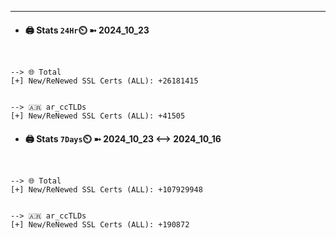 

---
- #### 🖨️ **Stats** `24Hr`⏲️ ➼ 2024_10_23
```console


--> 🌐 Total
[+] New/ReNewed SSL Certs (ALL): +26181415


--> 🇦🇷 ar_ccTLDs
[+] New/ReNewed SSL Certs (ALL): +41505

```

- #### 🖨️ **Stats** `7Days`⏲️ ➼ 2024_10_23 <--> 2024_10_16
```console


--> 🌐 Total
[+] New/ReNewed SSL Certs (ALL): +107929948


--> 🇦🇷 ar_ccTLDs
[+] New/ReNewed SSL Certs (ALL): +190872

```

